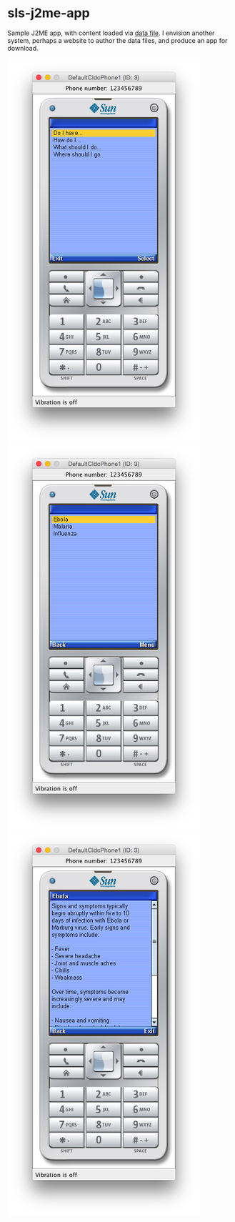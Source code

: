 sls-j2me-app
============

Sample J2ME app, with content loaded via [data file](src/slsj2me/data.txt). I envision another system, perhaps a website to author the data files, and produce an app for download.

![ScreenShot](ss1.png)
![ScreenShot](ss2.png)
![ScreenShot](ss3.png)

